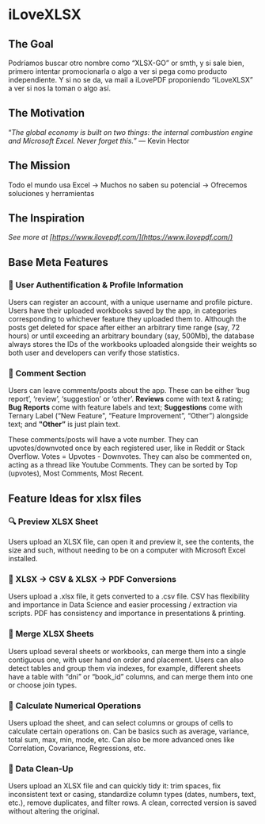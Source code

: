 # iLoveXLSX

## The Goal

Podríamos buscar otro nombre como “XLSX-GO” or smth, y si sale bien, primero intentar promocionarla o algo a ver si pega como producto independiente. Y si no se da, va mail a iLovePDF proponiendo “iLoveXLSX” a ver si nos la toman o algo así.

## The Motivation

“_The global economy is built on two things: the internal combustion engine and Microsoft Excel. Never forget this._” — Kevin Hector

## The Mission

Todo el mundo usa Excel → Muchos no saben su potencial → Ofrecemos soluciones y herramientas

## The Inspiration

_See more at [https://www.ilovepdf.com/](https://www.ilovepdf.com/)_

## Base Meta Features

### 👤 User Authentification & Profile Information

Users can register an account, with a unique username and profile picture. Users have their uploaded workbooks saved by the app, in categories corresponding to whichever feature they uploaded them to. Although the posts get deleted for space after either an arbitrary time range (say, 72 hours) or until exceeding an arbitrary boundary (say, 500Mb), the database always stores the IDs of the workbooks uploaded alongside their weights so both user and developers can verify those statistics.

### 💬 Comment Section

Users can leave comments/posts about the app. These can be either ‘bug report’, ‘review’, ‘suggestion’ or ‘other’. **Reviews** come with text & rating; **Bug Reports** come with feature labels and text; **Suggestions** come with Ternary Label (“New Feature", “Feature Improvement”, “Other”) alongside text; and **"Other”** is just plain text.

These comments/posts will have a vote number. They can upvotes/downvoted once by each registered user, like in Reddit or Stack Overflow. Votes \= Upvotes \- Downvotes. They can also be commented on, acting as a thread like Youtube Comments. They can be sorted by Top (upvotes), Most Comments, Most Recent.

## Feature Ideas for xlsx files

### 🔍 Preview XLSX Sheet

Users upload an XLSX file, can open it and preview it, see the contents, the size and such, without needing to be on a computer with Microsoft Excel installed.

### 🔄 XLSX → CSV & XLSX → PDF Conversions

Users upload a .xlsx file, it gets converted to a .csv file. CSV has flexibility and importance in Data Science and easier processing / extraction via scripts. PDF has consistency and importance in presentations & printing.

### 🔀 Merge XLSX Sheets

Users upload several sheets or workbooks, can merge them into a single contiguous one, with user hand on order and placement. Users can also detect tables and group them via indexes, for example, different sheets have a table with “dni” or “book\_id” columns, and can merge them into one or choose join types.

### 🧮 Calculate Numerical Operations

Users upload the sheet, and can select columns or groups of cells to calculate certain operations on. Can be basics such as average, variance, total sum, max, min, mode, etc. Can also be more advanced ones like Correlation, Covariance, Regressions, etc.

### 🧹 Data Clean-Up

Users upload an XLSX file and can quickly tidy it: trim spaces, fix inconsistent text or casing, standardize column types (dates, numbers, text, etc.), remove duplicates, and filter rows. A clean, corrected version is saved without altering the original.
